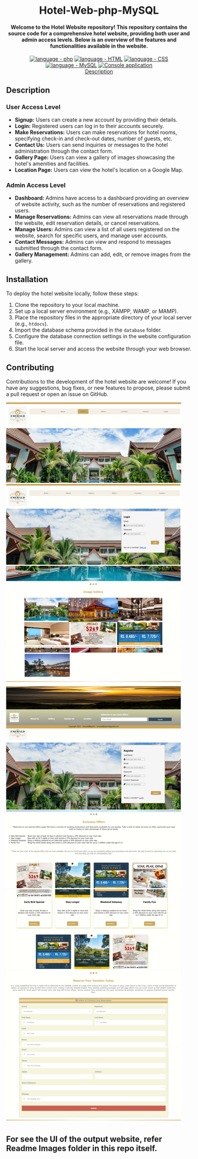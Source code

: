 <h1 align="center">
  <br>
  Hotel-Web-php-MySQL
  <br>
</h1>

<h4 align="center">Welcome to the Hotel Website repository! This repository contains the source code for a comprehensive hotel website, providing both user and admin access levels. Below is an overview of the features and functionalities available in the website.</h4>

<p align="center">
  <a href="https://"><img src="https://img.shields.io/badge/language-PHP-2ea42f?logo=php" alt="language - php"></a>
  <a href="https://"><img src="https://img.shields.io/badge/language-HTML-purple?logo=HTML" alt="language - HTML"></a>
  <a href="https://"><img src="https://img.shields.io/badge/language-CSS-red?logo=CSS" alt="language - CSS"></a>
  <a href="https://"><img src="https://img.shields.io/badge/language-MySQL-blue?logo=MySQL" alt="language - MySQL"></a>
  <a href="https://"><img src="https://img.shields.io/badge/Web Site-localhost-orange?logo=IDE" alt="Console application"></a>
  <br>
  <a href="#description">Description</a> 
</p>


## Description

### User Access Level
- **Signup:** Users can create a new account by providing their details.
- **Login:** Registered users can log in to their accounts securely.
- **Make Reservations:** Users can make reservations for hotel rooms, specifying check-in and check-out dates, number of guests, etc.
- **Contact Us:** Users can send inquiries or messages to the hotel administration through the contact form.
- **Gallery Page:** Users can view a gallery of images showcasing the hotel's amenities and facilities.
- **Location Page:** Users can view the hotel's location on a Google Map.

### Admin Access Level
- **Dashboard:** Admins have access to a dashboard providing an overview of website activity, such as the number of reservations and registered users.
- **Manage Reservations:** Admins can view all reservations made through the website, edit reservation details, or cancel reservations.
- **Manage Users:** Admins can view a list of all users registered on the website, search for specific users, and manage user accounts.
- **Contact Messages:** Admins can view and respond to messages submitted through the contact form.
- **Gallery Management:** Admins can add, edit, or remove images from the gallery.

## Installation

To deploy the hotel website locally, follow these steps:

1. Clone the repository to your local machine.
2. Set up a local server environment (e.g., XAMPP, WAMP, or MAMP).
3. Place the repository files in the appropriate directory of your local server (e.g., `htdocs`).
4. Import the database schema provided in the `database` folder.
5. Configure the database connection settings in the website configuration file.
6. Start the local server and access the website through your web browser.

## Contributing

Contributions to the development of the hotel website are welcome! If you have any suggestions, bug fixes, or new features to propose, please submit a pull request or open an issue on GitHub.

![Screenshot](1.png)
![Screenshot](4.png)
![Screenshot](2.png)
![Screenshot](3.png)
![Screenshot](5.png)
![Screenshot](6.png)
![Screenshot](7.png)
![Screenshot](8.png)
![Screenshot](9.png)

## For see the UI of the output website, refer Readme Images folder in this repo itself.

